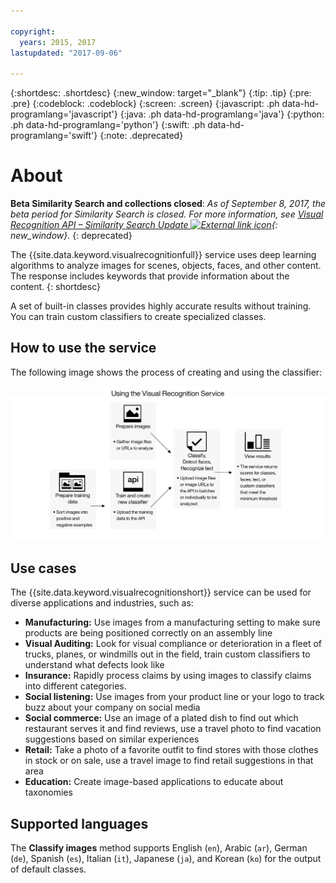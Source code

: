 ```yaml
---

copyright:
  years: 2015, 2017
lastupdated: "2017-09-06"

---
```


{:shortdesc: .shortdesc}
{:new_window: target="_blank"}
{:tip: .tip}
{:pre: .pre}
{:codeblock: .codeblock}
{:screen: .screen}
{:javascript: .ph data-hd-programlang='javascript'}
{:java: .ph data-hd-programlang='java'}
{:python: .ph data-hd-programlang='python'}
{:swift: .ph data-hd-programlang='swift'}
{:note: .deprecated}

# About

**Beta Similarity Search and collections closed**: *As of September 8, 2017, the beta period for Similarity Search is closed. For more information, see [Visual Recognition API – Similarity Search Update ![External link icon](../../icons/launch-glyph.svg "External link icon")](https://www.ibm.com/blogs/bluemix/2017/08/visual-recognition-api-similarity-search-update/){: new_window}.*
{: deprecated}

The {{site.data.keyword.visualrecognitionfull}} service uses deep learning algorithms to analyze images for scenes, objects, faces, and other content. The response includes keywords that provide information about the content.
{: shortdesc}

A set of built-in classes provides highly accurate results without training. You can train custom classifiers to create specialized classes.

## How to use the service

The following image shows the process of creating and using the classifier:

![Describes the flow of the {{site.data.keyword.visualrecognitionshort}} service, from preparing, training, and classifying images to viewing results.](images/vr-process2.png)

## Use cases

The {{site.data.keyword.visualrecognitionshort}} service can be used for diverse applications and industries, such as:

- **Manufacturing:** Use images from a manufacturing setting to make sure products are being positioned correctly on an assembly line
- **Visual Auditing:** Look for visual compliance or deterioration in a fleet of trucks, planes, or windmills out in the field, train custom classifiers to understand what defects look like
- **Insurance:** Rapidly process claims by using images to classify claims into different categories.
- **Social listening:** Use images from your product line or your logo to track buzz about your company on social media
- **Social commerce:** Use an image of a plated dish to find out which restaurant serves it and find reviews, use a travel photo to find vacation suggestions based on similar experiences
- **Retail:** Take a photo of a favorite outfit to find stores with those clothes in stock or on sale, use a travel image to find retail suggestions in that area
- **Education:** Create image-based applications to educate about taxonomies

## Supported languages
The **Classify images** method supports English (`en`), Arabic (`ar`), German (`de`), Spanish (`es`), Italian (`it`), Japanese (`ja`), and Korean (`ko`) for the output of default classes.

